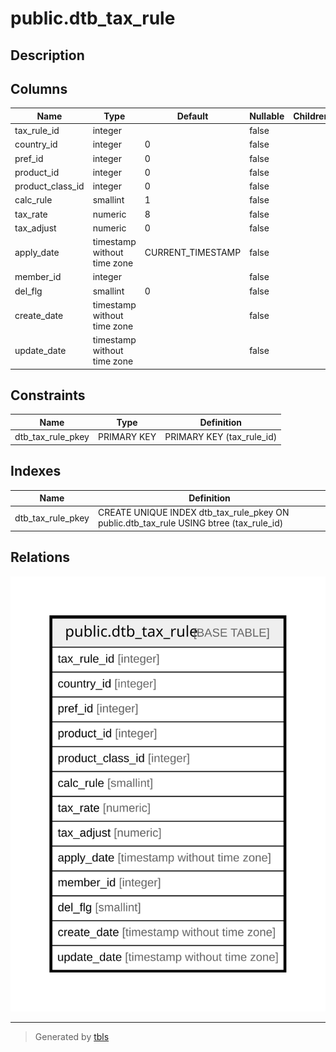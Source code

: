 # public.dtb_tax_rule

## Description

## Columns

| Name | Type | Default | Nullable | Children | Parents | Comment |
| ---- | ---- | ------- | -------- | -------- | ------- | ------- |
| tax_rule_id | integer |  | false |  |  |  |
| country_id | integer | 0 | false |  |  |  |
| pref_id | integer | 0 | false |  |  |  |
| product_id | integer | 0 | false |  |  |  |
| product_class_id | integer | 0 | false |  |  |  |
| calc_rule | smallint | 1 | false |  |  |  |
| tax_rate | numeric | 8 | false |  |  |  |
| tax_adjust | numeric | 0 | false |  |  |  |
| apply_date | timestamp without time zone | CURRENT_TIMESTAMP | false |  |  |  |
| member_id | integer |  | false |  |  |  |
| del_flg | smallint | 0 | false |  |  |  |
| create_date | timestamp without time zone |  | false |  |  |  |
| update_date | timestamp without time zone |  | false |  |  |  |

## Constraints

| Name | Type | Definition |
| ---- | ---- | ---------- |
| dtb_tax_rule_pkey | PRIMARY KEY | PRIMARY KEY (tax_rule_id) |

## Indexes

| Name | Definition |
| ---- | ---------- |
| dtb_tax_rule_pkey | CREATE UNIQUE INDEX dtb_tax_rule_pkey ON public.dtb_tax_rule USING btree (tax_rule_id) |

## Relations

![er](public.dtb_tax_rule.svg)

---

> Generated by [tbls](https://github.com/k1LoW/tbls)
